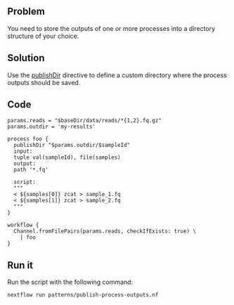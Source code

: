 ## Problem 

You need to store the outputs of one or more processes into a directory structure of your choice.

## Solution 

Use the [publishDir](https://www.nextflow.io/docs/latest/process.html#publishdir) directive to define a custom directory where the process outputs should be saved.

## Code 

```nextflow
params.reads = "$baseDir/data/reads/*{1,2}.fq.gz"
params.outdir = 'my-results'

process foo {
  publishDir "$params.outdir/$sampleId"
  input:
  tuple val(sampleId), file(samples)
  output:
  path '*.fq'

  script:
  """
  < ${samples[0]} zcat > sample_1.fq 
  < ${samples[1]} zcat > sample_2.fq 
  """
} 

workflow {
  Channel.fromFilePairs(params.reads, checkIfExists: true) \
    | foo
}
```

## Run it 

Run the script with the following command: 

```bash
nextflow run patterns/publish-process-outputs.nf 
```
